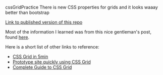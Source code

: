 cssGridPractice
There is new CSS properties for grids and it looks waaay better than bootstrap

<a href="https://mitmcdan.github.io/cssGridPractice/">Link to published version of this repo</a>

Most of the information I learned was from this nice gentleman's post, found <a href="https://hackernoon.com/how-css-grid-beats-bootstrap-85d5881cf163" target="_blank">here</a>.

Here is a short list of other links to reference:
<ul>
<li><a href="https://medium.freecodecamp.org/learn-css-grid-in-5-minutes-f582e87b1228" target="_black">CSS Grid in 5min</a></li>
<li><a href="https://medium.freecodecamp.org/how-to-prototype-websites-quickly-with-css-grid-ffc9cba08583" target="_black">Prototype site quickly using CSS Grid</a></li>
<li><a href="https://css-tricks.com/snippets/css/complete-guide-grid/" target="_blank">Complete Guide to CSS Grid</a></li>
</ul>
